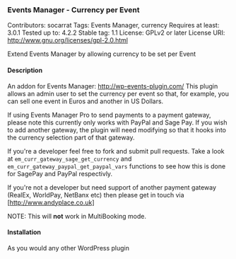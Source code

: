 ### Events Manager - Currency per Event

Contributors: socarrat
Tags: Events Manager, currency
Requires at least: 3.0.1
Tested up to: 4.2.2
Stable tag: 1.1
License: GPLv2 or later
License URI: http://www.gnu.org/licenses/gpl-2.0.html

Extend Events Manager by allowing currency to be set per Event

#### Description

An addon for Events Manager: http://wp-events-plugin.com/
This plugin allows an admin user to set the currency per event so that, for example, you can sell one event in Euros and another in US Dollars.

If using Events Manager Pro to send payments to a payment gateway, please note this currently only works with PayPal and Sage Pay. If you wish to add another gateway, the plugin will need modifying so that it hooks into the currency selection part of that gateway.

If you're a developer feel free to fork and submit pull requests. Take a look at `em_curr_gateway_sage_get_currency` and `em_curr_gateway_paypal_get_paypal_vars` functions to see how this is done for SagePay and PayPal respectivly.

If you're not a developer but need support of another payment gateway (RealEx, WorldPay, NetBanx etc) then please get in touch via [http://www.andyplace.co.uk]

NOTE: This will __not__ work in MultiBooking mode.

#### Installation

As you would any other WordPress plugin
